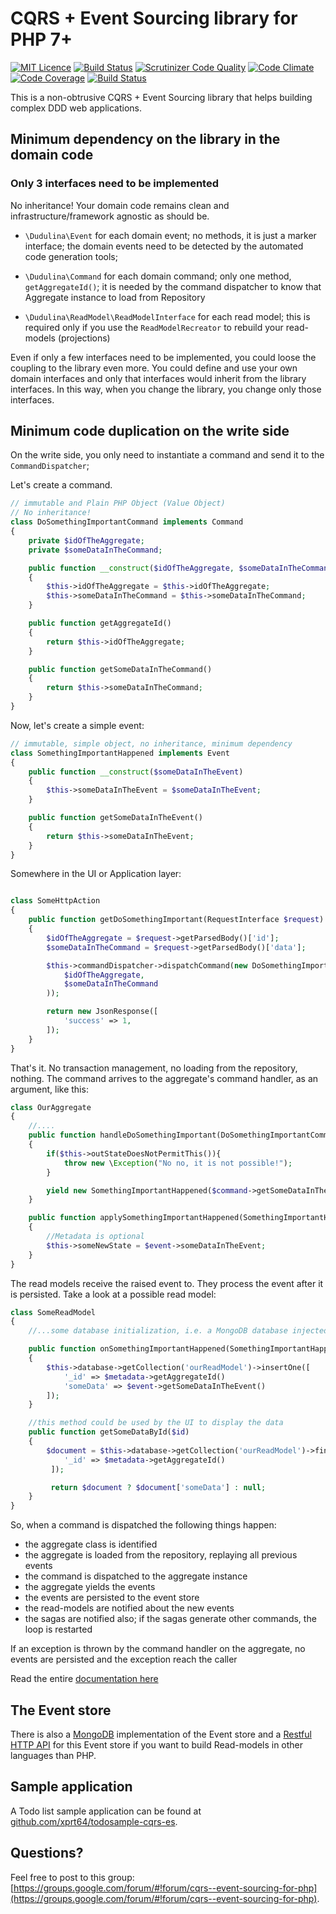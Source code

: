 # CQRS + Event Sourcing library for PHP 7+ #

[![MIT Licence](https://badges.frapsoft.com/os/mit/mit.svg?v=103)](https://opensource.org/licenses/mit-license.php)
[![Build Status](https://travis-ci.org/xprt64/dudulina.svg?branch=master&rand=2)](https://travis-ci.org/xprt64/dudulina)
[![Scrutinizer Code Quality](https://scrutinizer-ci.com/g/xprt64/cqrs-es/badges/quality-score.png?b=master&rand=4)](https://scrutinizer-ci.com/g/xprt64/cqrs-es/?branch=master)
[![Code Climate](https://codeclimate.com/github/xprt64/cqrs-es/badges/gpa.svg)](https://codeclimate.com/github/xprt64/cqrs-es)
[![Code Coverage](https://scrutinizer-ci.com/g/xprt64/cqrs-es/badges/coverage.png?b=master&rand=4)](https://scrutinizer-ci.com/g/xprt64/cqrs-es/?branch=master)
[![Build Status](https://scrutinizer-ci.com/g/xprt64/cqrs-es/badges/build.png?b=master&rand=4)](https://scrutinizer-ci.com/g/xprt64/cqrs-es/build-status/master)

This is a non-obtrusive CQRS + Event Sourcing library that helps building complex DDD web applications.

## Minimum dependency on the library in the domain code ##
### Only 3 interfaces need to be implemented ###

No inheritance! Your domain code remains clean and infrastructure/framework agnostic as should be.

- `\Dudulina\Event` for each domain event; no methods, it is just a marker interface; the domain events need to be detected by the automated code generation tools;

- `\Dudulina\Command` for each domain command; only one method, `getAggregateId()`; it is needed by the command dispatcher to know that Aggregate instance to load from Repository

- `\Dudulina\ReadModel\ReadModelInterface` for each read model; this is required only if you use the `ReadModelRecreator` to rebuild your read-models (projections)

Even if only a few interfaces need to be implemented, you could loose the coupling to the library even more.
You could define and use your own domain interfaces and only that interfaces would inherit from the library interfaces.
In this way, when you change the library, you change only those interfaces.

## Minimum code duplication on the write side ##

On the write side, you only need to instantiate a command and send it to the `CommandDispatcher`;

Let's create a command.
```php
// immutable and Plain PHP Object (Value Object)
// No inheritance!
class DoSomethingImportantCommand implements Command
{
    private $idOfTheAggregate;
    private $someDataInTheCommand;

    public function __construct($idOfTheAggregate, $someDataInTheCommand)
    {
        $this->idOfTheAggregate = $this->idOfTheAggregate;
        $this->someDataInTheCommand = $this->someDataInTheCommand;
    }

    public function getAggregateId()
    {
        return $this->idOfTheAggregate;
    }

    public function getSomeDataInTheCommand()
    {
        return $this->someDataInTheCommand;
    }
}
```

Now, let's create a simple event:
```php
// immutable, simple object, no inheritance, minimum dependency
class SomethingImportantHappened implements Event
{
    public function __construct($someDataInTheEvent)
    {
        $this->someDataInTheEvent = $someDataInTheEvent;
    }

    public function getSomeDataInTheEvent()
    {
        return $this->someDataInTheEvent;
    }
}
```

Somewhere in the UI or Application layer:
```php

class SomeHttpAction
{
    public function getDoSomethingImportant(RequestInterface $request)
    {
        $idOfTheAggregate = $request->getParsedBody()['id'];
        $someDataInTheCommand = $request->getParsedBody()['data'];

        $this->commandDispatcher->dispatchCommand(new DoSomethingImportantCommand(
            $idOfTheAggregate,
            $someDataInTheCommand
        ));

        return new JsonResponse([
            'success' => 1,
        ]);
    }
}
```

That's it. No transaction management, no loading from the repository, nothing.
The command arrives to the aggregate's command handler, as an argument, like this:
```php
class OurAggregate
{
    //....
    public function handleDoSomethingImportant(DoSomethingImportantCommand $command)
    {
        if($this->outStateDoesNotPermitThis()){
            throw new \Exception("No no, it is not possible!");
        }

        yield new SomethingImportantHappened($command->getSomeDataInTheCommand());
    }

    public function applySomethingImportantHappened(SomethingImportantHappened $event, Metadata $metadata)
    {
        //Metadata is optional
        $this->someNewState = $event->someDataInTheEvent;
    }
}
```

The read models receive the raised event to. They process the event after it is persisted. Take a look at a possible read model:
```php
class SomeReadModel
{
    //...some database initialization, i.e. a MongoDB database injected in the constructor

    public function onSomethingImportantHappened(SomethingImportantHappened $event, Metadata $metadata)
    {
        $this->database->getCollection('ourReadModel')->insertOne([
            '_id' => $metadata->getAggregateId()
            'someData' => $event->getSomeDataInTheEvent()
        ]);
    }

    //this method could be used by the UI to display the data
    public function getSomeDataById($id)
    {
        $document = $this->database->getCollection('ourReadModel')->findOne([
            '_id' => $metadata->getAggregateId()
         ]);

         return $document ? $document['someData'] : null;
    }
}
```
So, when a command is dispatched the following things happen:
- the aggregate class is identified
- the aggregate is loaded from the repository, replaying all previous events
- the command is dispatched to the aggregate instance
- the aggregate yields the events
- the events are persisted to the event store
- the read-models are notified about the new events
- the sagas are notified also; if the sagas generate other commands, the loop is restarted

If an exception is thrown by the command handler on the aggregate, no events are persisted and the exception reach the caller

Read the entire [documentation here](DOCUMENTATION.md)

## The Event store
There is also a [MongoDB](https://github.com/xprt64/mongolina) implementation of the Event store and a [Restful HTTP API](https://github.com/xprt64/dudulina-eventstore-api) for this Event store if you want to build Read-models in other languages than PHP.

## Sample application ##
A Todo list sample application can be found at [github.com/xprt64/todosample-cqrs-es](https://github.com/xprt64/todosample-cqrs-es).

## Questions? ##
Feel free to post to this group: [https://groups.google.com/forum/#!forum/cqrs--event-sourcing-for-php](https://groups.google.com/forum/#!forum/cqrs--event-sourcing-for-php).
